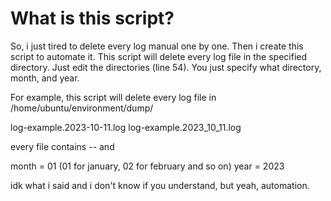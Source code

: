 # What is this script?

So, i just tired to delete every log manual one by one.
Then i create this script to automate it.
This script will delete every log file in the specified directory.
Just edit the directories (line 54).
You just specify what directory, month, and year.

For example, this script will delete every log file in /home/ubuntu/environment/dump/

log-example.2023-10-11.log
log-example.2023_10_11.log

every file contains <year>-<month>- and <year>_<month>_

month = 01 (01 for january, 02 for february and so on)
year = 2023

idk what i said and i don't know if you understand, but yeah, automation.
